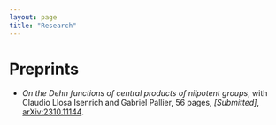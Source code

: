```yaml
---
layout: page
title: "Research"
---
```


# Preprints

* _On the Dehn functions of central products of nilpotent groups_, with Claudio Llosa Isenrich and Gabriel Pallier, 56 pages, _[Submitted]_, [arXiv:2310.11144][CentralDehn].


[CentralDehn]: https://arxiv.org/abs/2310.11144
